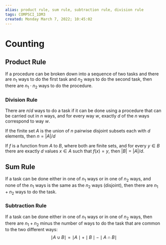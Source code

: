 ```yaml
---
alias: product rule, sum rule, subtraction rule, division rule
tags: COMPSCI_1DM3
created: Monday March 7, 2022; 10:45:02 
---
```

# Counting
## Product Rule
If a procedure can be broken down into a sequence of two tasks and there are $n_1$ ways to do the first task and $n_2$ ways to do the second task, then there are $n_1\cdot n_2$ ways to do the procedure.

### Division Rule
There are $n/d$ ways to do a task if it can be done using a procedure that can be carried out in $n$ ways, and for every way $w$, exactly $d$ of the $n$ ways correspond to way $w$. 

If the finite set $A$ is the union of $n$ pairwise disjoint subsets each with $d$ elements, then $n=|A|/d$

If $f$ is a function from $A$ to $B$, where both are finite sets, and for every $y\in B$ there are exactly $d$ values $x\in A$ such that $f(x)=y$, then $|B|=|A|/d$. 

## Sum Rule
If a task can be done either in one of $n_1$ ways or in one of $n_2$ ways, and none of the $n_1$ ways is the same as the $n_2$ ways (disjoint), then there are $n_1+n_2$ ways to do the task.

### Subtraction Rule
If a task can be done either in one of $n_1$ ways or in one of $n_2$ ways, then there are $n_1+n_2$ minus the number of ways to do the task that are common to the two different ways:
$$\mid A\cup B\mid = \mid A \mid + \mid B \mid - \mid A \cap B \mid$$